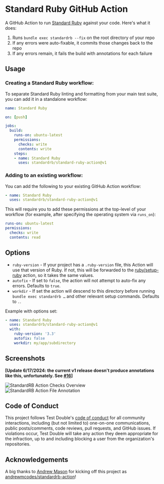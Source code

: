 # Standard Ruby GitHub Action

A GitHub Action to run [Standard Ruby](https://github.com/standardrb/standard)
against your code. Here's what it does:

1. Runs `bundle exec standardrb --fix` on the root directory of your repo
2. If any errors were auto-fixable, it commits those changes back to the repo
3. If any errors remain, it fails the build with annotations for each failure

## Usage

### Creating a Standard Ruby workflow:

To separate Standard Ruby linting and formatting from your main test suite, you
can add it in a standalone workflow:

```yaml
name: Standard Ruby

on: [push]

jobs:
  build:
    runs-on: ubuntu-latest
    permissions:
      checks: write
      contents: write
    steps:
    - name: Standard Ruby
      uses: standardrb/standard-ruby-action@v1
```

### Adding to an existing workflow:

You can add the following to your existing GitHub Action workflow:

```yaml
- name: Standard Ruby
  uses: standardrb/standard-ruby-action@v1
```

This will require you to add these permissions at the top-level of your workflow
(for example, after specifying the operating system via `runs_on`):

```yaml
runs-on: ubuntu-latest
permissions:
  checks: write
  contents: read
```

## Options

- `ruby-version` - If your project has a `.ruby-version` file, this Action will use that version of Ruby. If not, this will be forwarded to the [ruby/setup-ruby](https://github.com/ruby/setup-ruby) action, so it takes the same values.
- `autofix` - If set to `false`, the action will not attempt to auto-fix any errors. Defaults to `true`.
- `workdir` - If set the action will descend to this directory before running `bundle exec standardrb …` and other relevant setup commands. Defaults to `.`.

Example with options set:

```yaml
- name: Standard Ruby
  uses: standardrb/standard-ruby-action@v1
  with:
    ruby-version: '3.3'
    autofix: false
    workdir: my/app/subdirectory
```

## Screenshots

**[Update 6/17/2024: the current v1 release doesn't produce annotations like
this, unfortunately. See
[#16](https://github.com/standardrb/standard-ruby-action/issues/16)]**

![StandardRB Action Checks Overview](screenshots/check-overview.png)
![StandardRB Action File Annotation](screenshots/file-annotation.png)

## Code of Conduct

This project follows Test Double's [code of
conduct](https://testdouble.com/code-of-conduct) for all community interactions,
including (but not limited to) one-on-one communications, public posts/comments,
code reviews, pull requests, and GitHub issues. If violations occur, Test Double
will take any action they deem appropriate for the infraction, up to and
including blocking a user from the organization's repositories.

## Acknowledgements

A big thanks to [Andrew Mason](https://github.com/andrewmcodes) for kicking off
this project as
[andrewmcodes/standardrb-action](https://github.com/andrewmcodes/standardrb-action)!
